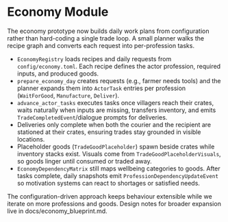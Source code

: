 # Economy Module

The economy prototype now builds daily work plans from configuration rather than hard-coding a single trade loop. A small planner walks the recipe graph and converts each request into per-profession tasks.

- `EconomyRegistry` loads recipes and daily requests from `config/economy.toml`. Each recipe defines the actor profession, required inputs, and produced goods.
- `prepare_economy_day` creates requests (e.g., farmer needs tools) and the planner expands them into `ActorTask` entries per profession (`WaitForGood`, `Manufacture`, `Deliver`).
- `advance_actor_tasks` executes tasks once villagers reach their crates, waits naturally when inputs are missing, transfers inventory, and emits `TradeCompletedEvent`/dialogue prompts for deliveries.
- Deliveries only complete when both the courier and the recipient are stationed at their crates, ensuring trades stay grounded in visible locations.
- Placeholder goods (`TradeGoodPlaceholder`) spawn beside crates while inventory stacks exist. Visuals come from `TradeGoodPlaceholderVisuals`, so goods linger until consumed or traded away.
- `EconomyDependencyMatrix` still maps wellbeing categories to goods. After tasks complete, daily snapshots emit `ProfessionDependencyUpdateEvent` so motivation systems can react to shortages or satisfied needs.

The configuration-driven approach keeps behaviour extensible while we iterate on more professions and goods. Design notes for broader expansion live in docs/economy_blueprint.md.
